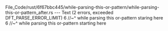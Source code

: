 File_Code/rust/6f67bbc445/while-parsing-this-or-pattern/while-parsing-this-or-pattern_after.rs --- Text (2 errors, exceeded DFT_PARSE_ERROR_LIMIT)
6         //~^ while parsing this or-pattern staring here                                                                                                    6         //~^ while parsing this or-pattern starting here

